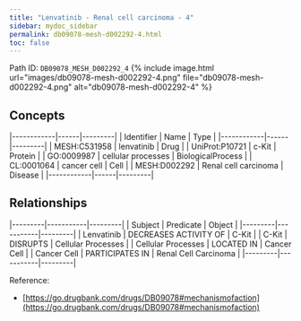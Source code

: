 ```yaml
---
title: "Lenvatinib - Renal cell carcinoma - 4"
sidebar: mydoc_sidebar
permalink: db09078-mesh-d002292-4.html
toc: false 
---
```



Path ID: `DB09078_MESH_D002292_4`
{% include image.html url="images/db09078-mesh-d002292-4.png" file="db09078-mesh-d002292-4.png" alt="db09078-mesh-d002292-4" %}

## Concepts

|------------|------|---------|
| Identifier | Name | Type    |
|------------|------|---------|
| MESH:C531958 | lenvatinib | Drug |
| UniProt:P10721 | c-Kit | Protein |
| GO:0009987 | cellular processes | BiologicalProcess |
| CL:0001064 | cancer cell | Cell |
| MESH:D002292 | Renal cell carcinoma | Disease |
|------------|------|---------|

## Relationships

|---------|-----------|---------|
| Subject | Predicate | Object  |
|---------|-----------|---------|
| Lenvatinib | DECREASES ACTIVITY OF | C-Kit |
| C-Kit | DISRUPTS | Cellular Processes |
| Cellular Processes | LOCATED IN | Cancer Cell |
| Cancer Cell | PARTICIPATES IN | Renal Cell Carcinoma |
|---------|-----------|---------|

Reference: 
  - [https://go.drugbank.com/drugs/DB09078#mechanismofaction](https://go.drugbank.com/drugs/DB09078#mechanismofaction)
